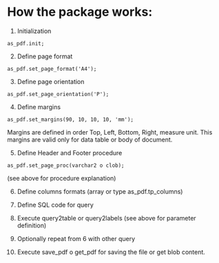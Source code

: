 # How the package works:
1. Initialization
```
as_pdf.init;
```

2. Define page format
```
as_pdf.set_page_format('A4');
```

3. Define page orientation
```
as_pdf.set_page_orientation('P');
```

4. Define margins
```
as_pdf.set_margins(90, 10, 10, 10, 'mm');
```
Margins are defined in order Top, Left, Bottom, Right, measure unit.
This margins are valid only for data table or body of document.

5. Define Header and Footer procedure
```
as_pdf.set_page_proc(varchar2 o clob);
```
(see above for procedure explanation)

6. Define columns formats (array or type as_pdf.tp_columns)

7. Define SQL code for query

8. Execute query2table or query2labels
(see above for parameter definition)

9. Optionally repeat from 6 with other query

10. Execute save_pdf o get_pdf for saving the file or get blob content.
